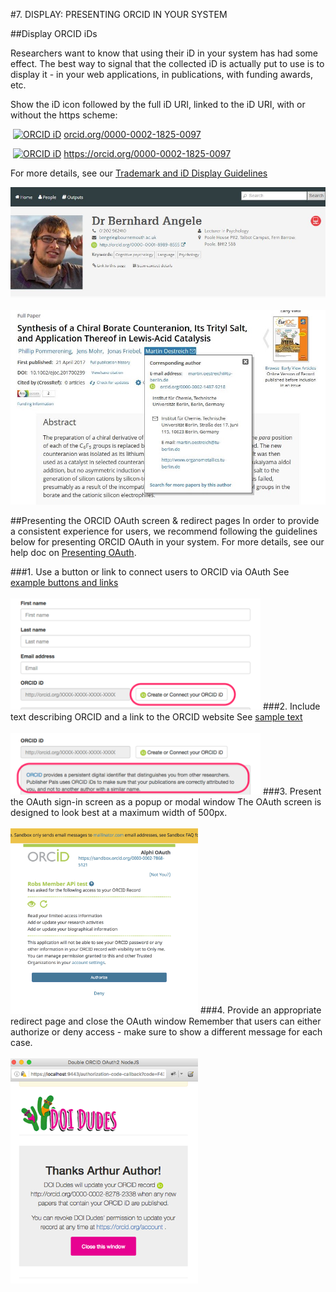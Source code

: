 #7. DISPLAY: PRESENTING ORCID IN YOUR SYSTEM

##Display ORCID iDs

Researchers want to know that using their iD in your system has had some effect. The best way to signal that the collected iD is actually put to use is to display it - in your web applications, in publications, with funding awards, etc.

Show the iD icon followed by the full iD URI, linked to the iD URI, with or without the https scheme:

<a href="https://orcid.org/0000-0002-1825-0097"><img alt="ORCID iD" src="http://orcid.org/sites/default/files/images/orcid_16x16(1).gif" style="width:16px; height:16px; margin-right:4px; margin-left:4px">orcid.org/0000-0002-1825-0097</a>

<a href="https://orcid.org/0000-0002-1825-0097"><img alt="ORCID iD" src="http://orcid.org/sites/default/files/images/orcid_16x16(1).gif" style="width:16px; height:16px; margin-right:4px; margin-left:4px">https://orcid.org/0000-0002-1825-0097</a>

For more details, see our [Trademark and iD Display Guidelines](https://orcid.org/trademark-and-id-display-guidelines)

<img src="../images/07-1_bu-profiles.jpg" width="600" alt="ORCID iD displayed on university directory profile page for Dr. Bernhard Angele" />
<br>
<br>
<img src="../images/07-1_journal-ex.png" width="600" alt="ORCID iD displayed in a European Journal of Organic Chemistry article" />

##Presenting the ORCID OAuth screen & redirect pages
In order to provide a consistent experience for users, we recommend following the guidelines below for presenting ORCID OAuth in your system. For more details, see our help doc on [Presenting OAuth](http://members.orcid.org/api/oauth/presenting-oauth).

###1. Use a button or link to connect users to ORCID via OAuth
See [example buttons and links](http://members.orcid.org/api/oauth/presenting-oauth#use-button) 
<br>
<br>
<img src="../images/07-2_link-id-button.png" width="400" alt="Example manuscript submission form with 'Create or Connect your iD' button" />
###2. Include text describing ORCID and a link to the ORCID website
See [sample text](http://members.orcid.org/api/oauth/presenting-oauth#include-text)
<br>
<br>
<img src="../images/07-2_orcid-text.png" width="400" alt="Example manuscript submission form with info about ORCID" />
###3. Present the OAuth sign-in screen as a popup or modal window
The OAuth screen is designed to look best at a maximum width of 500px.
<br>
<br>
<img src="../images/07-2_oauth.png" width="300" alt="Example OAuth authorization screen" />
###4. Provide an appropriate redirect page and close the OAuth window
Remember that users can either authorize or deny access - make sure to show a different message for each case.
<br>
<br>
<img src="../images/07-2_redirect.png" width="300" alt="Example OAuth redirect screen" />

